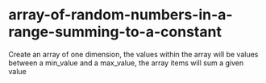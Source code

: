# array-of-random-numbers-in-a-range-summing-to-a-constant
Create an array of one dimension, the values within the array will be values between a min_value and a max_value, the array items will sum a given value

